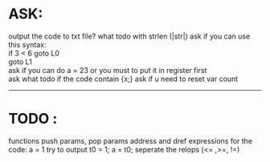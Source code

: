 # ASK:

output the code to txt file?
what todo with strlen (|str|)
ask if you can use this syntax:  
if 3 < 6 goto L0  
goto L1  
ask if you can do a = 23 or you must to put it in register first  
ask what todo if the code contain {x;}
ask if u need to reset var count

---

# TODO :

functions push params, pop params
address and dref expressions
for the code: a = 1 try to output t0 = 1; a = t0;
seperate the relops (<= ,>=, !=)
